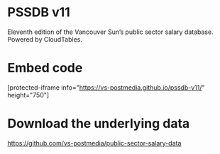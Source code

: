 # PSSDB v11
Eleventh edition of the Vancouver Sun’s public sector salary database. Powered by CloudTables.

# Embed code
[protected-iframe info="https://vs-postmedia.github.io/pssdb-v11/" height="750"]

# Download the underlying data
https://github.com/vs-postmedia/public-sector-salary-data